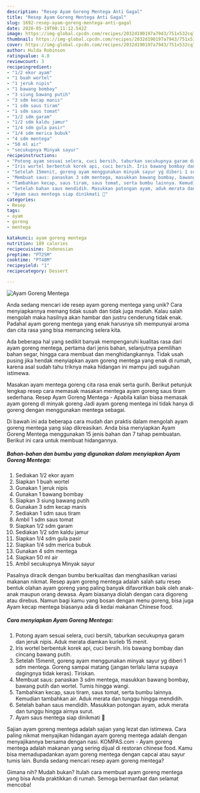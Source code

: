 ```yaml
---
description: "Resep Ayam Goreng Mentega Anti Gagal"
title: "Resep Ayam Goreng Mentega Anti Gagal"
slug: 1692-resep-ayam-goreng-mentega-anti-gagal
date: 2020-05-19T00:11:12.542Z
image: https://img-global.cpcdn.com/recipes/2032d190197a7943/751x532cq70/ayam-goreng-mentega-foto-resep-utama.jpg
thumbnail: https://img-global.cpcdn.com/recipes/2032d190197a7943/751x532cq70/ayam-goreng-mentega-foto-resep-utama.jpg
cover: https://img-global.cpcdn.com/recipes/2032d190197a7943/751x532cq70/ayam-goreng-mentega-foto-resep-utama.jpg
author: Hulda Robinson
ratingvalue: 4.8
reviewcount: 3
recipeingredient:
- "1/2 ekor ayam"
- "1 buah wortel"
- "1 jeruk nipis"
- "1 bawang bombay"
- "3 siung bawang putih"
- "3 sdm kecap manis"
- "1 sdm saus tiram"
- "1 sdm saus tomat"
- "1/2 sdm garam"
- "1/2 sdm kaldu jamur"
- "1/4 sdm gula pasir"
- "1/4 sdm merica bubuk"
- "4 sdm mentega"
- "50 ml air"
- "secukupnya Minyak sayur"
recipeinstructions:
- "Potong ayam sesuai selera, cuci bersih, taburkan secukupnya garam dan jeruk nipis. Aduk merata diamkan kurleb 15 menit."
- "Iris wortel berbentuk korek api, cuci bersih. Iris bawang bombay dan cincang bawang putih."
- "Setelah 15menit, goreng ayam menggunakan minyak sayur yg diberi 1 sdm mentega. Goreng sampai matang (jangan terlalu lama supaya dagingnya tidak keras). Tiriskan."
- "Membuat saus: panaskan 3 sdm mentega, masukkan bawang bombay, bawang putih dan wortel. Tumis hingga wangi."
- "Tambahkan kecap, saus tiram, saus tomat, serta bumbu lainnya. Kemudian tambahkan air. Aduk merata dan tunggu hingga mendidih."
- "Setelah bahan saus mendidih. Masukkan potongan ayam, aduk merata dan tunggu hingga airnya surut."
- "Ayam saus mentega siap dinikmati 🤗"
categories:
- Resep
tags:
- ayam
- goreng
- mentega

katakunci: ayam goreng mentega 
nutrition: 189 calories
recipecuisine: Indonesian
preptime: "PT25M"
cooktime: "PT48M"
recipeyield: "1"
recipecategory: Dessert

---
```



![Ayam Goreng Mentega](https://img-global.cpcdn.com/recipes/2032d190197a7943/751x532cq70/ayam-goreng-mentega-foto-resep-utama.jpg)

Anda sedang mencari ide resep ayam goreng mentega yang unik? Cara menyiapkannya memang tidak susah dan tidak juga mudah. Kalau salah mengolah maka hasilnya akan hambar dan justru cenderung tidak enak. Padahal ayam goreng mentega yang enak harusnya sih mempunyai aroma dan cita rasa yang bisa memancing selera kita.

Ada beberapa hal yang sedikit banyak mempengaruhi kualitas rasa dari ayam goreng mentega, pertama dari jenis bahan, selanjutnya pemilihan bahan segar, hingga cara membuat dan menghidangkannya. Tidak usah pusing jika hendak menyiapkan ayam goreng mentega yang enak di rumah, karena asal sudah tahu triknya maka hidangan ini mampu jadi suguhan istimewa.

Masakan ayam mentega goreng cita rasa enak serta gurih. Berikut petunjuk lengkap resep cara memasak masakan mentega ayam goreng saus tiram sederhana. Resep Ayam Goreng Mentega - Apabila kalian biasa memasak ayam goreng di minyak goreng Jadi ayam goreng mentega ini tidak hanya di goreng dengan menggunakan mentega sebagai.


Di bawah ini ada beberapa cara mudah dan praktis dalam mengolah ayam goreng mentega yang siap dikreasikan. Anda bisa menyiapkan Ayam Goreng Mentega menggunakan 15 jenis bahan dan 7 tahap pembuatan. Berikut ini cara untuk membuat hidangannya.

<!--inarticleads1-->

##### Bahan-bahan dan bumbu yang digunakan dalam menyiapkan Ayam Goreng Mentega:

1. Sediakan 1/2 ekor ayam
1. Siapkan 1 buah wortel
1. Gunakan 1 jeruk nipis
1. Gunakan 1 bawang bombay
1. Siapkan 3 siung bawang putih
1. Gunakan 3 sdm kecap manis
1. Sediakan 1 sdm saus tiram
1. Ambil 1 sdm saus tomat
1. Siapkan 1/2 sdm garam
1. Sediakan 1/2 sdm kaldu jamur
1. Siapkan 1/4 sdm gula pasir
1. Siapkan 1/4 sdm merica bubuk
1. Gunakan 4 sdm mentega
1. Siapkan 50 ml air
1. Ambil secukupnya Minyak sayur


Pasalnya diracik dengan bumbu berkualitas dan menghasilkan variasi makanan nikmat. Resep ayam goreng mentega adalah salah satu resep bentuk olahan ayam goreng yang paling banyak difavoritkan baik oleh anak-anak maupun orang dewasa. Ayam biasanya diolah dengan cara digoreng atau direbus. Namun bagi kamu yang bosan dengan menu goreng, bisa juga Ayam kecap mentega biasanya ada di kedai makanan Chinese food. 

<!--inarticleads2-->

##### Cara menyiapkan Ayam Goreng Mentega:

1. Potong ayam sesuai selera, cuci bersih, taburkan secukupnya garam dan jeruk nipis. Aduk merata diamkan kurleb 15 menit.
1. Iris wortel berbentuk korek api, cuci bersih. Iris bawang bombay dan cincang bawang putih.
1. Setelah 15menit, goreng ayam menggunakan minyak sayur yg diberi 1 sdm mentega. Goreng sampai matang (jangan terlalu lama supaya dagingnya tidak keras). Tiriskan.
1. Membuat saus: panaskan 3 sdm mentega, masukkan bawang bombay, bawang putih dan wortel. Tumis hingga wangi.
1. Tambahkan kecap, saus tiram, saus tomat, serta bumbu lainnya. Kemudian tambahkan air. Aduk merata dan tunggu hingga mendidih.
1. Setelah bahan saus mendidih. Masukkan potongan ayam, aduk merata dan tunggu hingga airnya surut.
1. Ayam saus mentega siap dinikmati 🤗


Sajian ayam goreng mentega adalah sajian yang lezat dan istimewa. Cara paling nikmat menyajikan hidangan ayam goreng mentega adalah dengan menyajikannya bersama dengan nasi. KOMPAS.com - Ayam goreng mentega adalah makanan yang sering dijual di restoran chinese food. Kamu bisa memadupadankan ayam goreng mentega dengan capcai atau sayur tumis lain. Bunda sedang mencari resep ayam goreng mentega? 

Gimana nih? Mudah bukan? Itulah cara membuat ayam goreng mentega yang bisa Anda praktikkan di rumah. Semoga bermanfaat dan selamat mencoba!
